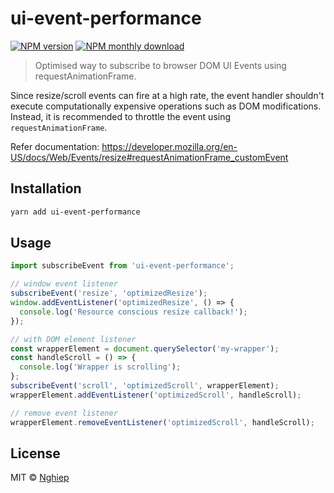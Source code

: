 # ui-event-performance

[![NPM version](https://img.shields.io/npm/v/ui-event-performance.svg)](https://www.npmjs.com/package/ui-event-performance)
[![NPM monthly download](https://img.shields.io/npm/dm/ui-event-performance.svg)](https://www.npmjs.com/package/ui-event-performance)

> Optimised way to subscribe to browser DOM UI Events using requestAnimationFrame.

Since resize/scroll events can fire at a high rate, the event handler shouldn't execute computationally expensive operations such as DOM modifications. Instead, it is recommended to throttle the event using `requestAnimationFrame`.

Refer documentation:
https://developer.mozilla.org/en-US/docs/Web/Events/resize#requestAnimationFrame_customEvent

## Installation

```bash
yarn add ui-event-performance
```

## Usage

```js
import subscribeEvent from 'ui-event-performance';

// window event listener
subscribeEvent('resize', 'optimizedResize');
window.addEventListener('optimizedResize', () => {
  console.log('Resource conscious resize callback!');
});

// with DOM element listener
const wrapperElement = document.querySelector('my-wrapper');
const handleScroll = () => {
  console.log('Wrapper is scrolling');
};
subscribeEvent('scroll', 'optimizedScroll', wrapperElement);
wrapperElement.addEventListener('optimizedScroll', handleScroll);

// remove event listener
wrapperElement.removeEventListener('optimizedScroll', handleScroll);
```

## License

MIT © [Nghiep](https://nghiepit.pro)

